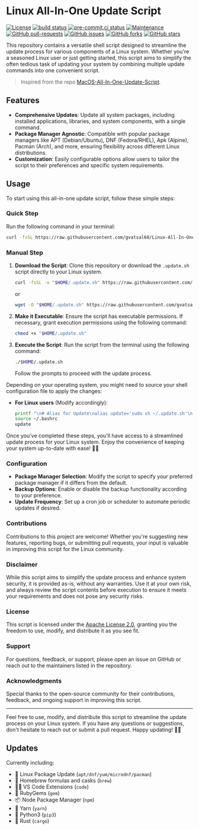 # Linux All-In-One Update Script

[![License](https://img.shields.io/badge/License-Apache_2.0-blue.svg)](https://img.shields.io/github/license/gvatsal60/Linux-All-In-One-Update-Script)
[![build status](https://github.com/gvatsal60/Linux-All-In-One-Update-Script/actions/workflows/ShellCheck.yaml/badge.svg)](https://github.com/gvatsal60/Linux-All-In-One-Update-Script/actions/workflows/ShellCheck.yaml)
[![pre-commit.ci status](https://results.pre-commit.ci/badge/github/gvatsal60/Linux-All-In-One-Update-Script/master.svg)](https://results.pre-commit.ci/latest/github/gvatsal60/Linux-All-In-One-Update-Script/HEAD)
[![Maintenance](https://img.shields.io/badge/Maintained%3F-Yes-green.svg)](https://GitHub.com/gvatsal60/Linux-All-In-One-Update-Script/graphs/commit-activity)
[![GitHub pull-requests](https://img.shields.io/github/issues-pr/gvatsal60/Linux-All-In-One-Update-Script.svg)](https://GitHub.com/gvatsal60/Linux-All-In-One-Update-Script/pull/)
[![GitHub issues](https://img.shields.io/github/issues/gvatsal60/Linux-All-In-One-Update-Script.svg)](https://GitHub.com/gvatsal60/Linux-All-In-One-Update-Script/issues/)
[![GitHub forks](https://img.shields.io/github/forks/gvatsal60/Linux-All-In-One-Update-Script.svg)](https://GitHub.com/gvatsal60/Linux-All-In-One-Update-Script/network/)
[![GitHub stars](https://img.shields.io/github/stars/gvatsal60/Linux-All-In-One-Update-Script.svg)](https://GitHub.com/gvatsal60/Linux-All-In-One-Update-Script/stargazers)

This repository contains a versatile shell script designed to streamline the update process for various components of a Linux system. Whether you're a seasoned Linux user or just getting started, this script aims to simplify the often tedious task of updating your system by combining multiple update commands into one convenient script.

> Inspired from the repo [MacOS-All-In-One-Update-Script](https://github.com/andmpel/MacOS-All-In-One-Update-Script/).

## Features

- **Comprehensive Updates**: Update all system packages, including installed applications, libraries, and system components, with a single command.
- **Package Manager Agnostic**: Compatible with popular package managers like APT (Debian/Ubuntu), DNF (Fedora/RHEL), Apk (Alpine), Pacman (Arch), and more, ensuring flexibility across different Linux distributions.
- **Customization**: Easily configurable options allow users to tailor the script to their preferences and specific system requirements.

## Usage

To start using this all-in-one update script, follow these simple steps:

### Quick Step

Run the following command in your terminal:

```sh
curl -fsSL https://raw.githubusercontent.com/gvatsal60/Linux-All-In-One-Update-Script/HEAD/install.sh | sh
```

### Manual Step

1. **Download the Script**: Clone this repository or download the `.update.sh` script directly to your Linux system.

   ```sh
   curl -fsSL -o "$HOME/.update.sh" https://raw.githubusercontent.com/gvatsal60/Linux-All-In-One-Update-Script/HEAD/.update.sh
   ```

   or

   ```sh
   wget -O "$HOME/.update.sh" https://raw.githubusercontent.com/gvatsal60/Linux-All-In-One-Update-Script/HEAD/.update.sh
   ```

2. **Make it Executable**: Ensure the script has executable permissions. If necessary, grant execution permissions using the following command:

   ```sh
   chmod +x "$HOME/.update.sh"
   ```

3. **Execute the Script**: Run the script from the terminal using the following command:

   ```sh
   ./$HOME/.update.sh
   ```

   Follow the prompts to proceed with the update process.

Depending on your operating system, you might need to source your shell configuration file to apply the changes:

- **For Linux users** (Modify accordingly):

  ```sh
  printf "\n# Alias for Update\nalias update='sudo sh ~/.update.sh'\n" >> "${HOME}/.bashrc"
  source ~/.bashrc
  update
  ```

Once you've completed these steps, you'll have access to a streamlined update process for your Linux system. Enjoy the convenience of keeping your system up-to-date with ease! 🐧✨

### Configuration

- **Package Manager Selection**: Modify the script to specify your preferred package manager if it differs from the default.
- **Backup Options**: Enable or disable the backup functionality according to your preference.
- **Update Frequency**: Set up a cron job or scheduler to automate periodic updates if desired.

### Contributions

Contributions to this project are welcome! Whether you're suggesting new features, reporting bugs, or submitting pull requests, your input is valuable in improving this script for the Linux community.

### Disclaimer

While this script aims to simplify the update process and enhance system security, it is provided as-is, without any warranties. Use it at your own risk, and always review the script contents before execution to ensure it meets your requirements and does not pose any security risks.

### License

This script is licensed under the [Apache License 2.0](https://github.com/gvatsal60/Linux-All-In-One-Update-Script/blob/HEAD/LICENSE), granting you the freedom to use, modify, and distribute it as you see fit.

### Support

For questions, feedback, or support, please open an issue on GitHub or reach out to the maintainers listed in the repository.

### Acknowledgments

Special thanks to the open-source community for their contributions, feedback, and ongoing support in improving this script.

---

Feel free to use, modify, and distribute this script to streamline the update process on your Linux system. If you have any questions or suggestions, don't hesitate to reach out or submit a pull request. Happy updating! 🐧🚀

## Updates

Currently including:

- 🐧 Linux Package Update (`apt/dnf/yum/microdnf/pacman`)
- 🍺 Homebrew formulas and casks (`brew`)
- 🧑‍💻 VS Code Extensions (`code`)
- 💎 RubyGems (`gem`)
- 📦 Node Package Manager (`npm`)
- 🧶 Yarn (`yarn`)
- 🐍 Python3 (`pip3`)
- 🧶 Rust (`cargo`)

